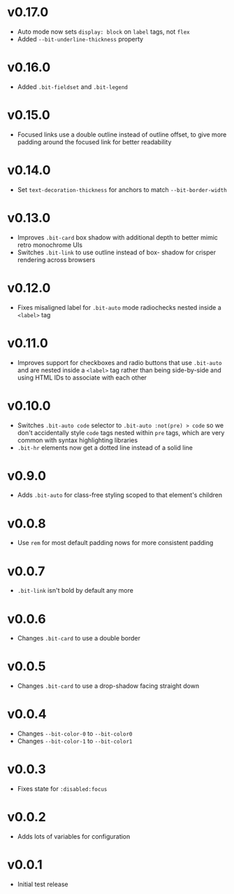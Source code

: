 # v0.17.0

- Auto mode now sets `display: block` on `label` tags, not `flex`
- Added `--bit-underline-thickness` property

# v0.16.0

- Added `.bit-fieldset` and `.bit-legend`

# v0.15.0

- Focused links use a double outline instead of outline offset, to give more
  padding around the focused link for better readability

# v0.14.0

- Set `text-decoration-thickness` for anchors to match `--bit-border-width`

# v0.13.0

- Improves `.bit-card` box shadow with additional depth to better mimic retro
  monochrome UIs
- Switches `.bit-link` to use outline instead of box- shadow for crisper
  rendering across browsers

# v0.12.0

- Fixes misaligned label for `.bit-auto` mode radiochecks nested inside a
  `<label>` tag

# v0.11.0

- Improves support for checkboxes and radio buttons that use `.bit-auto` and are
  nested inside a `<label>` tag rather than being side-by-side and using HTML
  IDs to associate with each other

# v0.10.0

- Switches `.bit-auto code` selector to `.bit-auto :not(pre) > code` so we don't
  accidentally style `code` tags nested within `pre` tags, which are very common
  with syntax highlighting libraries
- `.bit-hr` elements now get a dotted line instead of a solid line

# v0.9.0

- Adds `.bit-auto` for class-free styling scoped to that element's children

# v0.0.8

- Use `rem` for most default padding nows for more consistent padding

# v0.0.7

- `.bit-link` isn't bold by default any more

# v0.0.6

- Changes `.bit-card` to use a double border

# v0.0.5

- Changes `.bit-card` to use a drop-shadow facing straight down

# v0.0.4

- Changes `--bit-color-0` to `--bit-color0`
- Changes `--bit-color-1` to `--bit-color1`

# v0.0.3

- Fixes state for `:disabled:focus`

# v0.0.2

- Adds lots of variables for configuration

# v0.0.1

- Initial test release

